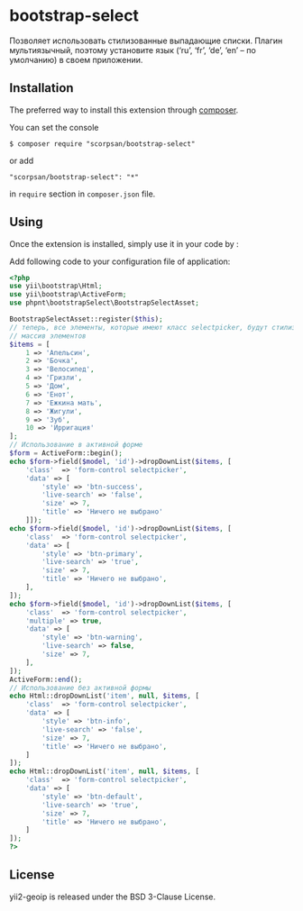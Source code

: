# bootstrap-select

Позволяет использовать стилизованные выпадающие списки. Плагин мультиязычный, поэтому установите язык (‘ru’, ‘fr’, ‘de’, ‘en’ – по умолчанию) в своем приложении.

## Installation

The preferred way to install this extension through [composer](http://getcomposer.org/download/).

You can set the console

```
$ composer require "scorpsan/bootstrap-select"
```

or add

```
"scorpsan/bootstrap-select": "*"
```

in ```require``` section in `composer.json` file.

## Using

Once the extension is installed, simply use it in your code by  :

Add following code to your configuration file of application:

```php
<?php
use yii\bootstrap\Html;
use yii\bootstrap\ActiveForm;
use phpnt\bootstrapSelect\BootstrapSelectAsset;

BootstrapSelectAsset::register($this);
// теперь, все элементы, которые имеют класс selectpicker, будут стилизованными выпадающими списками
// массив элементов
$items = [
    1 => 'Апельсин',
    2 => 'Бочка',
    3 => 'Велосипед',
    4 => 'Гризли',
    5 => 'Дом',
    6 => 'Енот',
    7 => 'Ежкина мать',
    8 => 'Жигули',
    9 => 'Зуб',
    10 => 'Ирригация'
];
// Использование в активной форме
$form = ActiveForm::begin();
echo $form->field($model, 'id')->dropDownList($items, [
    'class'  => 'form-control selectpicker',
    'data' => [
        'style' => 'btn-success',
        'live-search' => 'false',
        'size' => 7,
        'title' => 'Ничего не выбрано'
    ]]);
echo $form->field($model, 'id')->dropDownList($items, [
    'class'  => 'form-control selectpicker',
    'data' => [
        'style' => 'btn-primary',
        'live-search' => 'true',
        'size' => 7,
        'title' => 'Ничего не выбрано',
    ],
]);
echo $form->field($model, 'id')->dropDownList($items, [
    'class'  => 'form-control selectpicker',
    'multiple' => true,
    'data' => [
        'style' => 'btn-warning',
        'live-search' => false,
        'size' => 7,
    ],
]);
ActiveForm::end();
// Использование без активной формы
echo Html::dropDownList('item', null, $items, [
    'class'  => 'form-control selectpicker',
    'data' => [
        'style' => 'btn-info',
        'live-search' => 'false',
        'size' => 7,
        'title' => 'Ничего не выбрано',
    ]
]);
echo Html::dropDownList('item', null, $items, [
    'class'  => 'form-control selectpicker',
    'data' => [
        'style' => 'btn-default',
        'live-search' => 'true',
        'size' => 7,
        'title' => 'Ничего не выбрано',
    ]
]);
?>
```

## License

yii2-geoip is released under the BSD 3-Clause License.
